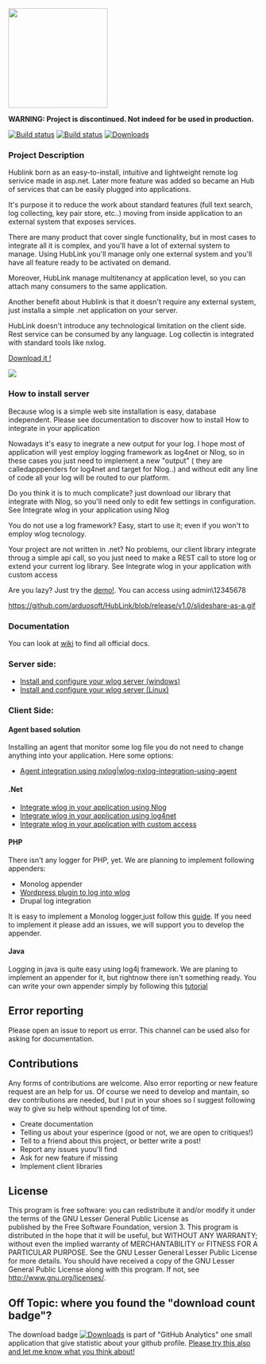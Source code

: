<img src="https://github.com/arduosoft/HubLink/blob/release/v1.0/Wlog.Web/Images/HubLinkLogo.png" width="200"> 

**WARNING: Project is discontinued. Not indeed for be used in production.**

[![Build status](https://ci.appveyor.com/api/projects/status/c4v8ill28a9wbjaj?svg=true)](https://ci.appveyor.com/project/zeppaman/wlog)
[![Build status](https://www.codefactor.io/Content/badges/A.svg)](https://www.codefactor.io/repository/github/arduosoft/hublink/overview/release/v1.0)
[![Downloads](http://github-analytics.apphb.com/badges/RepositoryDownloads/51643460.svg)](http://github-analytics.apphb.com/Stats)
      
### Project Description
Hublink born as an easy-to-install, intuitive and lightweight remote log serivice made in asp.net. Later more feature was added so became an Hub of services that can be easily plugged into applications.

It's purpose it to reduce the work about standard features (full text search, log collecting, key pair store, etc..) moving from inside application to an external system that exposes services.

There are many product that cover single functionality, but in most cases to integrate all it is complex, and you'll have a lot of external system to manage. Using HubLink you'll manage only one external system  and you'll have all feature ready to be activated on demand. 

Moreover, HubLink manage multitenancy at application level, so you can attach many consumers to the same application.

Another benefit about Hublink is that it doesn't require any external system, just installa a simple .net application on your server.

HubLink doesn't introduce any technological limitation on the client side. Rest service can be consumed by any language. Log collectin is integrated with standard tools like nxlog.

[Download it !](https://github.com/arduosoft/HubLink/releases)


[<img src="https://github.com/arduosoft/HubLink/blob/release/v1.0/slideshare-as-a.gif"> ](https://www.slideshare.net/sintradf/hub-link-a-new-way-to-develop-service-oriented-applications)

### How to install server

Because wlog is a simple web site installation is easy, database independent. Please see documentation to discover how to install
How to integrate in your application

Nowadays it's easy to inegrate a new output for your log. I hope most of application will yest employ logging framework as log4net or Nlog, so in these cases you just need to implement a new "output" ( they are calledapppenders for log4net and target for Nlog..) and without edit any line of code all your log will be routed to our platform. 

Do you think it is to much complicate? just download our library that integrate with Nlog, so you'll need only to edit few settings in configuration. See Integrate wlog in your application using Nlog

You do not use a log framework? Easy, start to use it; even if you won't to employ wlog tecnology.

Your project are not written in .net? No problems, our client library integrate throug a simple api call, so you just need to make a REST call to store log or extend your current log library. See Integrate wlog in your application with custom access

Are you lazy? Just try the [demo!](http://wlog-devlop.apphb.com/). You can access using admin\12345678

https://github.com/arduosoft/HubLink/blob/release/v1.0/slideshare-as-a.gif

### Documentation
You can look at [wiki](https://github.com/arduosoft/HubLink/wiki) to find all official docs.

### Server side:

 * [Install and configure your wlog server (windows)](https://github.com/arduosoft/HubLink/wiki/install-and-configure-wlog-server)
 * [Install and configure your wlog server (Linux)](https://github.com/arduosoft/HubLink/wiki/install-and-configure-wlog-linux)

### Client Side:

#### Agent based solution
Installing an agent that monitor some log file you do not need to change anything into your application. Here some options:

   * [Agent integration using nxlog|wlog-nxlog-integration-using-agent](https://github.com/arduosoft/HubLink/wiki/wlog-nxlog-integration-using-agent)

#### .Net

 * [Integrate wlog in your application using Nlog](https://github.com/arduosoft/HubLink/wiki/integrate-wlog-using-nlog)
 * [Integrate wlog in your application using log4net](https://github.com/arduosoft/HubLink/wiki/integrate-wlog-using-log4net)
 * [Integrate wlog in your application with custom access](https://github.com/arduosoft/HubLink/wiki/integrate-wlog-with-custom-access)

#### PHP
There isn't any logger for PHP, yet. We are planning to implement following appenders:

  * Monolog appender
  * [Wordpress plugin to log into wlog](https://github.com/arduosoft/wlog.wordpress) 
  * Drupal log integration

It is easy to implement a Monolog logger,just follow this [guide](https://github.com/Seldaek/monolog/blob/master/doc/04-extending.md). If you need to implement it please add an issues, we will support you to develop the appender.


#### Java
Logging in java is quite easy using log4j framework. We are planing to implement an appender for it, but rightnow there isn't something ready. You can write your own appender simply by following this [tutorial](http://www.wideskills.com/log4j-tutorial/10-custom-appender-and-layout-in-log4j)


## Error reporting
Please open an issue to report us error. This channel can be used also for asking for documentation.


## Contributions
Any forms of contributions are welcome. Also error reporting or new feature request are an help for us. Of course we need to develop and mantain, so dev contributions are needed, but I put in your shoes so I suggest following way to give su help without spending lot of time. 

  * Create documentation
  * Telling us about your esperince (good or not, we are open to critiques!)
  * Tell to a friend about this project, or better write a post!
  * Report any issues yuou'll find
  * Ask for new feature if missing
  * Implement client libraries 

## License
This program is free software: you can redistribute it and/or modify   it under the terms of the GNU Lesser General Public License as   
published by the Free Software Foundation, version 3.  This program is distributed in the hope that it will be useful, but  WITHOUT ANY WARRANTY; without even the implied warranty of  MERCHANTABILITY or FITNESS FOR A PARTICULAR PURPOSE. See the GNU  Lesser General Lesser Public License for more details. You should have received a copy of the GNU Lesser General Public License along with this program. If not, see <http://www.gnu.org/licenses/>.
 

## Off Topic: where you found the "download count badge"?
The download badge [![Downloads](http://github-analytics.apphb.com/badges/RepositoryDownloads/51643460.svg)](http//github-analytics.apphb.com/Stats) is part of "GitHub Analytics" one small application that give statistic about your github profile.
[Please try this also and let me know what you think about! ]( http//github-analytics.apphb.com/Stats)
